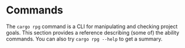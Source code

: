 # Commands

The `cargo rpg` command is a CLI for manipulating and checking project goals. This section provides a reference describing (some of) the ability commands. You can also try `cargo rpg --help` to get a summary.